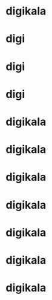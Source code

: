 # digikala
# digi
# digi
# digi
# digikala
# digikala
# digikala
# digikala
# digikala
# digikala
# digikala

